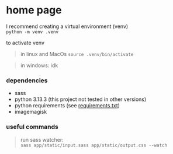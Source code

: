 # home page

I recommend creating a virtual environment (venv)  
`python -m venv .venv` 

to activate venv  
> in linux   and MacOs
`source .venv/bin/activate`

> in windows:
idk 

### dependencies

- sass
- python 3.13.3 (this project not tested in other versions)
- python requirements (see [requirements.txt](../requirements.txt))
- imagemagisk

### useful commands

>run sass watcher:  
`sass app/static/input.sass app/static/output.css --watch`